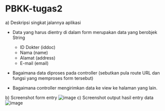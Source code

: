# PBKK-tugas2

a) Deskripsi singkat jalannya aplikasi
- Data yang harus dientry di dalam form merupakan data yang berobjek String
    - ID Dokter (iddoc)
    - Nama (name)
    - Alamat (address)
    - E-mail (email)
- Bagaimana data diproses pada controller (sebutkan pula route URL dan fungsi yang memproses form tersebut)


- Bagaimana controller mengirimkan data ke view ke halaman yang lain.

b) Screenshot form entry
![image](https://user-images.githubusercontent.com/32873347/54914039-ab221580-4f26-11e9-8d71-e126b53675b2.png)
c) Screenshot output hasil entry data
![image](https://user-images.githubusercontent.com/32873347/54914088-c2f99980-4f26-11e9-8eef-1c8d38422332.png)
